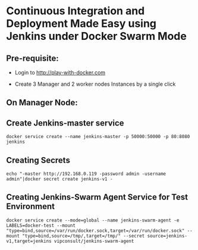 # Continuous Integration and Deployment Made Easy using Jenkins under Docker Swarm Mode

## Pre-requisite:

- Login to http://play-with-docker.com

- Create 3 Manager and 2 worker nodes Instances by a single click

## On Manager Node:

## Create Jenkins-master service

```
docker service create --name jenkins-master -p 50000:50000 -p 80:8080 jenkins
```

## Creating Secrets

```
echo "-master http://192.168.0.119 -password admin -username admin"|docker secret create jenkins-v1 -
```

## Creating Jenkins-Swarm Agent Service for Test Environment

```
docker service create --mode=global --name jenkins-swarm-agent -e LABELS=docker-test --mount "type=bind,source=/var/run/docker.sock,target=/var/run/docker.sock" --mount "type=bind,source=/tmp/,target=/tmp/" --secret source=jenkins-v1,target=jenkins vipconsult/jenkins-swarm-agent
```
